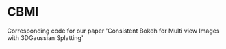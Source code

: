 # CBMI
Corresponding code for our paper 'Consistent Bokeh for Multi view Images with 3DGaussian Splatting'
